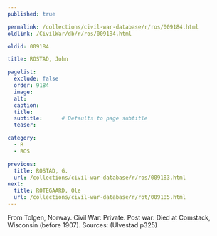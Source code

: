 ```yaml
---
published: true

permalink: /collections/civil-war-database/r/ros/009184.html
oldlink: /CivilWar/db/r/ros/009184.html

oldid: 009184

title: ROSTAD, John

pagelist:
  exclude: false
  order: 9184
  image: 
  alt:
  caption:
  title:
  subtitle:      # Defaults to page subtitle
  teaser:

category: 
  - R 
  - ROS

previous:
  title: ROSTAD, G.
  url: /collections/civil-war-database/r/ros/009183.html  
next:
  title: ROTEGAARD, Ole
  url: /collections/civil-war-database/r/rot/009185.html   
---
```

From Tolgen, Norway. Civil War: Private. Post war: Died at Comstack, Wisconsin (before 1907). Sources: (Ulvestad p325)